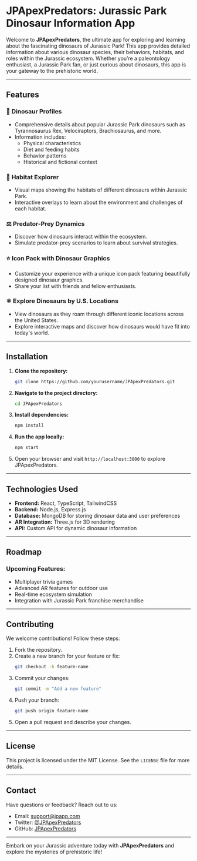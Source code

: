 # JPApexPredators: Jurassic Park Dinosaur Information App

Welcome to **JPApexPredators**, the ultimate app for exploring and learning about the fascinating dinosaurs of Jurassic Park! This app provides detailed information about various dinosaur species, their behaviors, habitats, and roles within the Jurassic ecosystem. Whether you’re a paleontology enthusiast, a Jurassic Park fan, or just curious about dinosaurs, this app is your gateway to the prehistoric world.

---

## Features

### 🦖 **Dinosaur Profiles**
- Comprehensive details about popular Jurassic Park dinosaurs such as Tyrannosaurus Rex, Velociraptors, Brachiosaurus, and more.
- Information includes:
  - Physical characteristics
  - Diet and feeding habits
  - Behavior patterns
  - Historical and fictional context

### 🌳 **Habitat Explorer**
- Visual maps showing the habitats of different dinosaurs within Jurassic Park.
- Interactive overlays to learn about the environment and challenges of each habitat.

### ⚖️ **Predator-Prey Dynamics**
- Discover how dinosaurs interact within the ecosystem.
- Simulate predator-prey scenarios to learn about survival strategies.

### ⭐ **Icon Pack with Dinosaur Graphics**
- Customize your experience with a unique icon pack featuring beautifully designed dinosaur graphics.
- Share your list with friends and fellow enthusiasts.

### ⚛️ **Explore Dinosaurs by U.S. Locations**
- View dinosaurs as they roam through different iconic locations across the United States.
- Explore interactive maps and discover how dinosaurs would have fit into today's world.
  
---

## Installation

1. **Clone the repository:**
   ```bash
   git clone https://github.com/yourusername/JPApexPredators.git
   ```
2. **Navigate to the project directory:**
   ```bash
   cd JPApexPredators
   ```
3. **Install dependencies:**
   ```bash
   npm install
   ```
4. **Run the app locally:**
   ```bash
   npm start
   ```
5. Open your browser and visit `http://localhost:3000` to explore JPApexPredators.

---

## Technologies Used

- **Frontend:** React, TypeScript, TailwindCSS
- **Backend:** Node.js, Express.js
- **Database:** MongoDB for storing dinosaur data and user preferences
- **AR Integration:** Three.js for 3D rendering
- **API:** Custom API for dynamic dinosaur information

---

## Roadmap

### Upcoming Features:
- Multiplayer trivia games
- Advanced AR features for outdoor use
- Real-time ecosystem simulation
- Integration with Jurassic Park franchise merchandise

---

## Contributing

We welcome contributions! Follow these steps:
1. Fork the repository.
2. Create a new branch for your feature or fix:
   ```bash
   git checkout -b feature-name
   ```
3. Commit your changes:
   ```bash
   git commit -m "Add a new feature"
   ```
4. Push your branch:
   ```bash
   git push origin feature-name
   ```
5. Open a pull request and describe your changes.

---

## License

This project is licensed under the MIT License. See the `LICENSE` file for more details.

---

## Contact

Have questions or feedback? Reach out to us:
- Email: support@jpapp.com
- Twitter: [@JPApexPredators](https://twitter.com/JPApexPredators)
- GitHub: [JPApexPredators](https://github.com/yourusername/JPApexPredators)

---

Embark on your Jurassic adventure today with **JPApexPredators** and explore the mysteries of prehistoric life!

